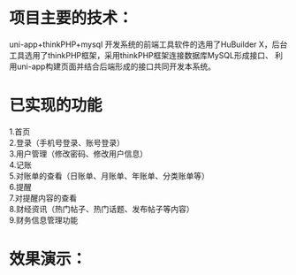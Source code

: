 # 项目主要的技术：
uni-app+thinkPHP+mysql
开发系统的前端工具软件的选用了HuBuilder X，后台工具选用了thinkPHP框架，采用thinkPHP框架连接数据库MySQL形成接口、
利用uni-app构建页面并结合后端形成的接口共同开发本系统。
# 已实现的功能
1.首页  
2.登录（手机号登录、账号登录）  
3.用户管理（修改密码、修改用户信息）  
4.记账  
5.对账单的查看（日账单、月账单、年账单、分类账单等）  
6.提醒  
7.对提醒内容的查看  
8.财经资讯（热门帖子、热门话题、发布帖子等内容）  
9.财务信息管理功能  
# 效果演示：

